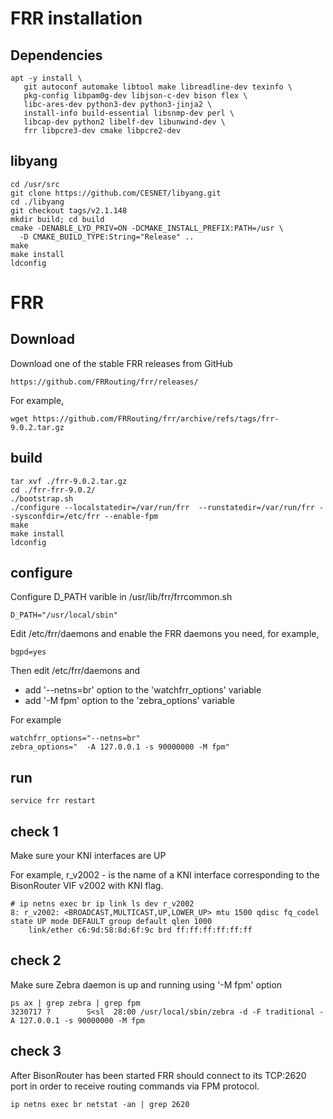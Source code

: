 # FRR installation

## Dependencies

	apt -y install \
	   git autoconf automake libtool make libreadline-dev texinfo \
	   pkg-config libpam0g-dev libjson-c-dev bison flex \
	   libc-ares-dev python3-dev python3-jinja2 \
	   install-info build-essential libsnmp-dev perl \
	   libcap-dev python2 libelf-dev libunwind-dev \
	   frr libpcre3-dev cmake libpcre2-dev

## libyang

	cd /usr/src
	git clone https://github.com/CESNET/libyang.git
	cd ./libyang
 	git checkout tags/v2.1.148
	mkdir build; cd build
	cmake -DENABLE_LYD_PRIV=ON -DCMAKE_INSTALL_PREFIX:PATH=/usr \
	  -D CMAKE_BUILD_TYPE:String="Release" ..
	make
	make install
	ldconfig

# FRR 

## Download

Download one of the stable FRR releases from GitHub

	https://github.com/FRRouting/frr/releases/

For example,

	wget https://github.com/FRRouting/frr/archive/refs/tags/frr-9.0.2.tar.gz

## build

	tar xvf ./frr-9.0.2.tar.gz
	cd ./frr-frr-9.0.2/
	./bootstrap.sh
	./configure --localstatedir=/var/run/frr  --runstatedir=/var/run/frr --sysconfdir=/etc/frr --enable-fpm
	make
	make install
	ldconfig

## configure

Configure D_PATH varible in /usr/lib/frr/frrcommon.sh 

	D_PATH="/usr/local/sbin"

Edit /etc/frr/daemons and enable the FRR daemons you need, for example,

	bgpd=yes

Then edit /etc/frr/daemons and 

 * add '--netns=br' option to the 'watchfrr_options' variable
 * add '-M fpm' option to the 'zebra_options' variable

For example

	watchfrr_options="--netns=br"
	zebra_options="  -A 127.0.0.1 -s 90000000 -M fpm"
	
## run

	service frr restart

## check 1

Make sure your KNI interfaces are UP

For example, r_v2002 - is the name of a KNI interface corresponding to the BisonRouter VIF v2002 with KNI flag.

	# ip netns exec br ip link ls dev r_v2002
	8: r_v2002: <BROADCAST,MULTICAST,UP,LOWER_UP> mtu 1500 qdisc fq_codel state UP mode DEFAULT group default qlen 1000
	    link/ether c6:9d:58:8d:6f:9c brd ff:ff:ff:ff:ff:ff


## check 2

Make sure Zebra daemon is up and running using '-M fpm' option

	ps ax | grep zebra | grep fpm
	3230717 ?        S<sl  28:00 /usr/local/sbin/zebra -d -F traditional -A 127.0.0.1 -s 90000000 -M fpm	

## check 3

After BisonRouter has been started FRR should connect to its TCP:2620 port in order to receive routing commands via FPM protocol.

	ip netns exec br netstat -an | grep 2620

